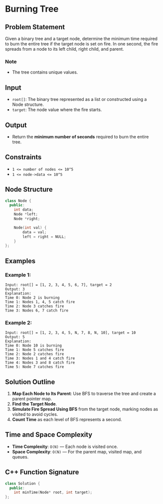 # Burning Tree

## Problem Statement

Given a binary tree and a target node, determine the minimum time required to burn the entire tree if the target node is set on fire. In one second, the fire spreads from a node to its left child, right child, and parent.

### Note
- The tree contains unique values.

## Input
- `root[]`: The binary tree represented as a list or constructed using a Node structure.
- `target`: The node value where the fire starts.

## Output
- Return the **minimum number of seconds** required to burn the entire tree.

## Constraints
- `1 <= number of nodes <= 10^5`
- `1 <= node->data <= 10^5`

## Node Structure
```cpp
class Node {
  public:
    int data;
    Node *left;
    Node *right;

    Node(int val) {
        data = val;
        left = right = NULL;
    }
};
```

## Examples

### Example 1:
```text
Input: root[] = [1, 2, 3, 4, 5, 6, 7], target = 2
Output: 3
Explanation:
Time 0: Node 2 is burning
Time 1: Nodes 1, 4, 5 catch fire
Time 2: Node 3 catches fire
Time 3: Nodes 6, 7 catch fire
```

### Example 2:
```text
Input: root[] = [1, 2, 3, 4, 5, N, 7, 8, N, 10], target = 10
Output: 5
Explanation:
Time 0: Node 10 is burning
Time 1: Node 5 catches fire
Time 2: Node 2 catches fire
Time 3: Nodes 1 and 4 catch fire
Time 4: Nodes 3 and 8 catch fire
Time 5: Node 7 catches fire
```

## Solution Outline
1. **Map Each Node to Its Parent**: Use BFS to traverse the tree and create a parent pointer map.
2. **Find the Target Node**.
3. **Simulate Fire Spread Using BFS** from the target node, marking nodes as visited to avoid cycles.
4. **Count Time** as each level of BFS represents a second.

## Time and Space Complexity
- **Time Complexity**: `O(N)` — Each node is visited once.
- **Space Complexity**: `O(N)` — For the parent map, visited map, and queues.

## C++ Function Signature
```cpp
class Solution {
  public:
    int minTime(Node* root, int target);
};
